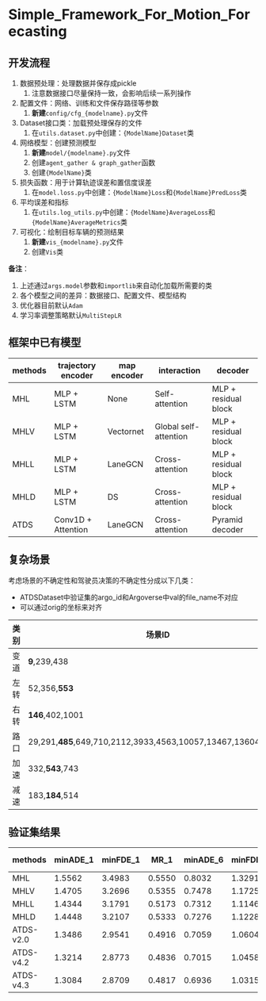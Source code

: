 # Simple_Framework_For_Motion_Forecasting
## 开发流程
1. 数据预处理：处理数据并保存成pickle
   1. 注意数据接口尽量保持一致，会影响后续一系列操作
2. 配置文件：网络、训练和文件保存路径等参数
   1. **新建**```config/cfg_{modelname}.py```文件
3. Dataset接口类：加载预处理保存的文件
   1. 在```utils.dataset.py```中创建：```{ModelName}Dataset```类
4. 网络模型：创建预测模型
   1. **新建**```model/{modelname}.py```文件
   2. 创建```agent_gather & graph_gather```函数
   3. 创建```{ModelName}```类
5. 损失函数：用于计算轨迹误差和置信度误差
   1. 在```model.loss.py```中创建：```{ModelName}Loss```和```{ModelName}PredLoss```类
6. 平均误差和指标
   1. 在```utils.log_utils.py```中创建：```{ModelName}AverageLoss```和```{ModelName}AverageMetrics```类
7. 可视化：绘制目标车辆的预测结果
   1. **新建**```vis_{modelname}.py```文件
   2. 创建```Vis```类

**备注**：
1. 上述通过```args.model```参数和```importlib```来自动化加载所需要的类
2. 各个模型之间的差异：数据接口、配置文件、模型结构
3. 优化器目前默认```Adam```
4. 学习率调整策略默认```MultiStepLR```

## 框架中已有模型
| methods | trajectory encoder | map encoder | interaction           | decoder              |
|---------|--------------------|-------------|-----------------------|----------------------|
| MHL     | MLP + LSTM         | None        | Self-attention        | MLP + residual block |
| MHLV    | MLP + LSTM         | Vectornet   | Global self-attention | MLP + residual block |
| MHLL    | MLP + LSTM         | LaneGCN     | Cross-attention       | MLP + residual block |
| MHLD    | MLP + LSTM         | DS          | Cross-attention       | MLP + residual block |
| ATDS    | Conv1D + Attention | LaneGCN     | Cross-attention       | Pyramid decoder      |

## 复杂场景
考虑场景的不确定性和驾驶员决策的不确定性分成以下几类：
* ATDSDataset中验证集的argo_id和Argoverse中val的file_name不对应
* 可以通过orig的坐标来对齐

| 类别  | 场景ID                                                          |
|-----|---------------------------------------------------------------|
| 变道  | **9**,239,438                                                 |
| 左转  | 52,356,**553**                                                |
| 右转  | **146**,402,1001                                              |
| 路口  | 29,291,**485**,649,710,2112,3933,4563,10057,13467,13604,19567 |
| 加速  | 332,**543**,743                                               |
| 减速  | 183,**184**,514                                               |

## 验证集结果
| methods   | minADE_1 | minFDE_1 | MR_1   | minADE_6 | minFDE_6 | MR_6   | brier-minFDE |
|-----------|----------|----------|--------|----------|----------|--------|--------------|
| MHL       | 1.5562   | 3.4983   | 0.5550 | 0.8032   | 1.3291   | 0.1568 | 1.9275       |
| MHLV      | 1.4705   | 3.2696   | 0.5355 | 0.7478   | 1.1725   | 0.1250 | 1.7821       |
| MHLL      | 1.4344   | 3.1791   | 0.5173 | 0.7312   | 1.1146   | 0.1101 | 1.7227       |
| MHLD      | 1.4448   | 3.2107   | 0.5333 | 0.7276   | 1.1228   | 0.1089 | 1.7252       |
| ATDS-v2.0 | 1.3486   | 2.9541   | 0.4916 | 0.7059   | 1.0604   | 0.0991 | 1.6550       |
| ATDS-v4.2 | 1.3214   | 2.8773   | 0.4836 | 0.7015   | 1.0458   | 0.0988 | 1.6333       |
| ATDS-v4.3 | 1.3084   | 2.8709   | 0.4817 | 0.6936   | 1.0315   | 0.0953 | 1.6196       |